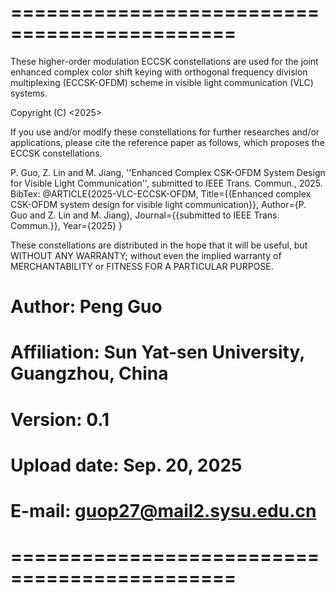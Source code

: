 # =============================================
These higher-order modulation ECCSK constellations are used for the joint enhanced
complex color shift keying with orthogonal frequency division multiplexing (ECCSK-OFDM) 
scheme in visible light communication (VLC) systems.

Copyright (C) <2025>  <Peng Guo>

If you use and/or modify these constellations for further researches and/or
applications, please cite the reference paper as follows, which proposes
the ECCSK constellations.

P. Guo, Z. Lin and M. Jiang, ''Enhanced Complex CSK-OFDM System Design for
Visible Light Communication'', submitted to IEEE Trans. Commun., 2025.
BibTex: @ARTICLE{2025-VLC-ECCSK-OFDM,
Title={{Enhanced complex CSK-OFDM system design for visible light communication}},
Author={P. Guo and Z. Lin and M. Jiang},
Journal={{submitted to IEEE Trans. Commun.}},
Year={2025}
}

These constellations are distributed in the hope that it will be useful,
but WITHOUT ANY WARRANTY; without even the implied warranty of
MERCHANTABILITY or FITNESS FOR A PARTICULAR PURPOSE.

# Author: Peng Guo
# Affiliation: Sun Yat-sen University, Guangzhou, China
# Version: 0.1
# Upload date: Sep. 20, 2025
# E-mail: guop27@mail2.sysu.edu.cn
# =============================================

